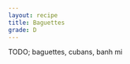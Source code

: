 ```yaml
---
layout: recipe
title: Baguettes
grade: D
---
```

<!-- stub -->
TODO; baguettes, cubans, banh mi
<!-- endstub -->